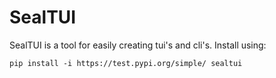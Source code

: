 # SealTUI

SealTUI is a tool for easily creating tui's and cli's.
Install using:

`pip install -i https://test.pypi.org/simple/ sealtui`
